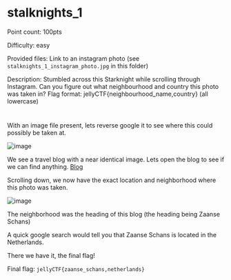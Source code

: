 # stalknights_1 
Point count: 100pts

Difficulty: easy

Provided files: Link to an instagram photo (see `stalknights_1_instagram_photo.jpg` in this folder)

Description: Stumbled across this Starknight while scrolling through Instagram. Can you figure out what neighbourhood and country this photo was taken in? Flag format: jellyCTF{neighbourhood_name,country} (all lowercase)
# 

With an image file present, lets reverse google it to see where this could possibly be taken at.

![image](https://github.com/sa1181405/pbchocolate-private-writeups/assets/170969470/2cf132cf-8449-4d57-a06e-bd0a6fbd02ae)


We see a travel blog with a near identical image. Lets open the blog to see if we can find anything. [Blog](https://www.travelwithsimina.com/one-day-in-zaanse-schans/)

Scrolling down, we now have the exact location and neighborhood where this photo was taken.

![image](https://github.com/sa1181405/pbchocolate-private-writeups/assets/170969470/fa08e812-a47a-4239-8b88-bb7147494295)

The neighborhood was the heading of this blog (the heading being Zaanse Schans)

A quick google search would tell you that Zaanse Schans is located in the Netherlands.

There we have it, the final flag!

Final flag: `jellyCTF{zaanse_schans,netherlands}`
